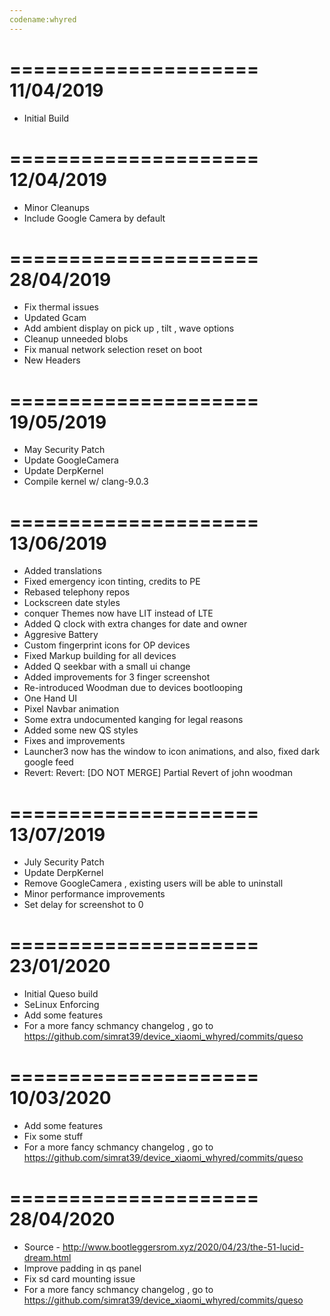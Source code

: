 ```yaml
---
codename:whyred
---
```

=====================
    11/04/2019
=====================

* Initial Build

=====================
    12/04/2019
=====================

* Minor Cleanups
* Include Google Camera by default

=====================
    28/04/2019
=====================

* Fix thermal issues
* Updated Gcam
* Add ambient display on pick up , tilt , wave options
* Cleanup unneeded blobs
* Fix manual network selection reset on boot
* New Headers

=====================
    19/05/2019
=====================

* May Security Patch
* Update GoogleCamera
* Update DerpKernel
* Compile kernel w/ clang-9.0.3

=====================
    13/06/2019
=====================

* Added translations
* Fixed emergency icon tinting, credits to PE
* Rebased telephony repos
* Lockscreen date styles
* conquer Themes now have LIT instead of LTE
* Added Q clock with extra changes for date and owner
* Aggresive Battery
* Custom fingerprint icons for OP devices
* Fixed Markup building for all devices
* Added Q seekbar with a small ui change
* Added improvements for 3 finger screenshot
* Re-introduced Woodman due to devices bootlooping
* One Hand UI
* Pixel Navbar animation
* Some extra undocumented kanging for legal reasons
* Added some new QS styles
* Fixes and improvements
* Launcher3 now has the window to icon animations, and also, fixed dark google feed
* Revert: Revert: [DO NOT MERGE] Partial Revert of john woodman

=====================
    13/07/2019
=====================

* July Security Patch
* Update DerpKernel
* Remove GoogleCamera , existing users will be able to uninstall
* Minor performance improvements
* Set delay for screenshot to 0

=====================
    23/01/2020
=====================

* Initial Queso build
* SeLinux Enforcing
* Add some features
* For a more fancy schmancy changelog , go to https://github.com/simrat39/device_xiaomi_whyred/commits/queso

=====================
    10/03/2020
=====================

* Add some features
* Fix some stuff
* For a more fancy schmancy changelog , go to https://github.com/simrat39/device_xiaomi_whyred/commits/queso

=====================
    28/04/2020
=====================

* Source - http://www.bootleggersrom.xyz/2020/04/23/the-51-lucid-dream.html
* Improve padding in qs panel
* Fix sd card mounting issue
* For a more fancy schmancy changelog , go to https://github.com/simrat39/device_xiaomi_whyred/commits/queso
